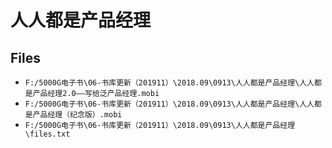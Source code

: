 # 人人都是产品经理

## Files

- `F:/5000G电子书\06-书库更新（201911）\2018.09\0913\人人都是产品经理\人人都是产品经理2.0——写给泛产品经理.mobi`
- `F:/5000G电子书\06-书库更新（201911）\2018.09\0913\人人都是产品经理\人人都是产品经理（纪念版）.mobi`
- `F:/5000G电子书\06-书库更新（201911）\2018.09\0913\人人都是产品经理\files.txt`
